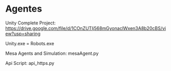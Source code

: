 # Agentes

Unity Complete Project: https://drive.google.com/file/d/1COnZUTlj568mGyonaclWxen3A8b20cBS/view?usp=sharing

Unity.exe = Robots.exe

Mesa Agents and Simulation: mesaAgent.py

Api Script: api_https.py
